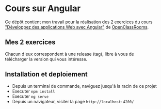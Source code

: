 # Cours sur Angular

Ce dépôt contient mon travail pour la réalisation des 2 exercices du cours ["Développez des applications Web avec Angular"](https://openclassrooms.com/fr/courses/4668271-developpez-des-applications-web-avec-angular) de [OpenClassRooms](https://openclassrooms.com).

## Mes 2 exercices

Chacun d'eux correspondent à une release (tag), libre à vous de télécharger la version qui vous intéresse.

## Installation et deploiement

 - Depuis un terminal de commande, naviguez jusqu'à la racin de ce projet
 - Executer `npm install`
 - Executer `ng serve`
 - Depuis un navigateur, visiter la page `http://localhost:4200/`
